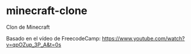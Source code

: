 # minecraft-clone
Clon de Minecraft

Basado en el vídeo de FreecodeCamp: https://www.youtube.com/watch?v=qpOZup_3P_A&t=0s
